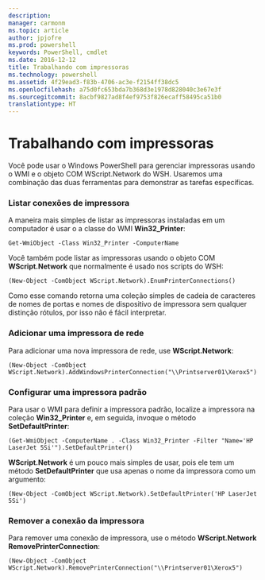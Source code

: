 ```yaml
---
description: 
manager: carmonm
ms.topic: article
author: jpjofre
ms.prod: powershell
keywords: PowerShell, cmdlet
ms.date: 2016-12-12
title: Trabalhando com impressoras
ms.technology: powershell
ms.assetid: 4f29ead3-f83b-4706-ac3e-f2154ff38dc5
ms.openlocfilehash: a75d0fc653bda7b368d3e1978d828040c3e67e3f
ms.sourcegitcommit: 8acbf9827ad8f4ef9753f826ecaff58495ca51b0
translationtype: HT
---
```

# <a name="working-with-printers"></a>Trabalhando com impressoras
Você pode usar o Windows PowerShell para gerenciar impressoras usando o WMI e o objeto COM WScript.Network do WSH. Usaremos uma combinação das duas ferramentas para demonstrar as tarefas específicas.

### <a name="listing-printer-connections"></a>Listar conexões de impressora
A maneira mais simples de listar as impressoras instaladas em um computador é usar o a classe do WMI **Win32_Printer**:

```
Get-WmiObject -Class Win32_Printer -ComputerName
```

Você também pode listar as impressoras usando o objeto COM **WScript.Network** que normalmente é usado nos scripts do WSH:

```
(New-Object -ComObject WScript.Network).EnumPrinterConnections()
```

Como esse comando retorna uma coleção simples de cadeia de caracteres de nomes de portas e nomes de dispositivo de impressora sem qualquer distinção rótulos, por isso não é fácil interpretar.

### <a name="adding-a-network-printer"></a>Adicionar uma impressora de rede
Para adicionar uma nova impressora de rede, use **WScript.Network**:

```
(New-Object -ComObject WScript.Network).AddWindowsPrinterConnection("\\Printserver01\Xerox5")
```

### <a name="setting-a-default-printer"></a>Configurar uma impressora padrão
Para usar o WMI para definir a impressora padrão, localize a impressora na coleção **Win32_Printer** e, em seguida, invoque o método **SetDefaultPrinter**:

```
(Get-WmiObject -ComputerName . -Class Win32_Printer -Filter "Name='HP LaserJet 5Si'").SetDefaultPrinter()
```

**WScript.Network** é um pouco mais simples de usar, pois ele tem um método **SetDefaultPrinter** que usa apenas o nome da impressora como um argumento:

```
(New-Object -ComObject WScript.Network).SetDefaultPrinter('HP LaserJet 5Si')
```

### <a name="removing-a-printer-connection"></a>Remover a conexão da impressora
Para remover uma conexão de impressora, use o método **WScript.Network RemovePrinterConnection**:

```
(New-Object -ComObject WScript.Network).RemovePrinterConnection("\\Printserver01\Xerox5")
```

